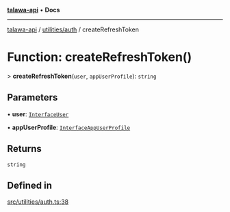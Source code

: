 [**talawa-api**](../../../README.md) • **Docs**

***

[talawa-api](../../../modules.md) / [utilities/auth](../README.md) / createRefreshToken

# Function: createRefreshToken()

\> **createRefreshToken**(`user`, `appUserProfile`): `string`

## Parameters

• **user**: [`InterfaceUser`](../../../models/User/interfaces/InterfaceUser.md)

• **appUserProfile**: [`InterfaceAppUserProfile`](../../../models/AppUserProfile/interfaces/InterfaceAppUserProfile.md)

## Returns

`string`

## Defined in

[src/utilities/auth.ts:38](https://github.com/PalisadoesFoundation/talawa-api/blob/2f8fb6988cd34004fbbf76550c8eef691b861a19/src/utilities/auth.ts#L38)
